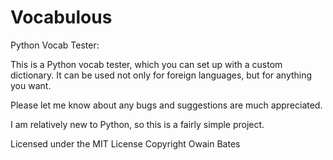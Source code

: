 Vocabulous
==========

Python Vocab Tester:

This is a Python vocab tester, which you can set up with a custom dictionary.
It can be used not only for foreign languages, but for anything you want.

Please let me know about any bugs and suggestions are much appreciated.

I am relatively new to Python, so this is a fairly simple project.


Licensed under the MIT License
Copyright Owain Bates
